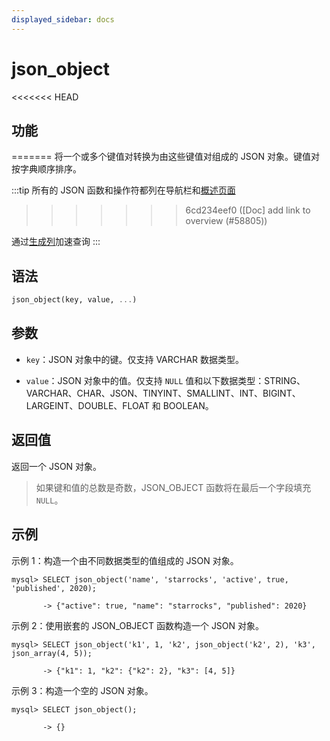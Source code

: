 ```yaml
---
displayed_sidebar: docs
---
```


# json_object

<<<<<<< HEAD
## 功能
=======
将一个或多个键值对转换为由这些键值对组成的 JSON 对象。键值对按字典顺序排序。

:::tip
所有的 JSON 函数和操作符都列在导航栏和[概述页面](../overview-of-json-functions-and-operators.md)
>>>>>>> 6cd234eef0 ([Doc] add link to overview (#58805))

通过[生成列](../../../sql-statements/generated_columns.md)加速查询
:::

## 语法

```Haskell
json_object(key, value, ...)
```

## 参数

- `key`：JSON 对象中的键。仅支持 VARCHAR 数据类型。

- `value`：JSON 对象中的值。仅支持 `NULL` 值和以下数据类型：STRING、VARCHAR、CHAR、JSON、TINYINT、SMALLINT、INT、BIGINT、LARGEINT、DOUBLE、FLOAT 和 BOOLEAN。

## 返回值

返回一个 JSON 对象。

> 如果键和值的总数是奇数，JSON_OBJECT 函数将在最后一个字段填充 `NULL`。

## 示例

示例 1：构造一个由不同数据类型的值组成的 JSON 对象。

```plaintext
mysql> SELECT json_object('name', 'starrocks', 'active', true, 'published', 2020);

       -> {"active": true, "name": "starrocks", "published": 2020}            
```

示例 2：使用嵌套的 JSON_OBJECT 函数构造一个 JSON 对象。

```plaintext
mysql> SELECT json_object('k1', 1, 'k2', json_object('k2', 2), 'k3', json_array(4, 5));

       -> {"k1": 1, "k2": {"k2": 2}, "k3": [4, 5]} 
```

示例 3：构造一个空的 JSON 对象。

```plaintext
mysql> SELECT json_object();

       -> {}
```